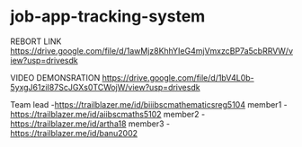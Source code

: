 # job-app-tracking-system


REBORT LINK
https://drive.google.com/file/d/1awMjz8KhhYIeG4mjVmxzcBP7a5cbRRVW/view?usp=drivesdk

VIDEO DEMONSRATION
https://drive.google.com/file/d/1bV4L0b-5yxgJ61ziI87ScJGXs0TCWojW/view?usp=drivesdk

Team lead -https://trailblazer.me/id/biiibscmathematicsreg5104
member1  -https://trailblazer.me/id/aiibscmaths5102
member2  -https://trailblazer.me/id/artha18
member3  -https://trailblazer.me/id/banu2002
